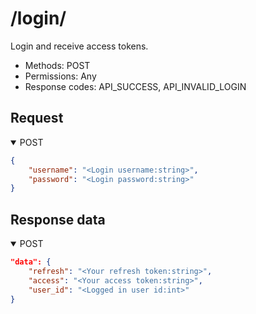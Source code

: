 /login/
=======

Login and receive access tokens.

- Methods: POST
- Permissions: Any
- Response codes: API_SUCCESS, API_INVALID_LOGIN

## Request

<details open>
    <summary>POST</summary>

```json
{
    "username": "<Login username:string>",
    "password": "<Login password:string>"
}
```

</details>

## Response data

<details open>
    <summary>POST</summary>

```json
"data": {
    "refresh": "<Your refresh token:string>",
    "access": "<Your access token:string>",
    "user_id": "<Logged in user id:int>"
}
```

</details>
